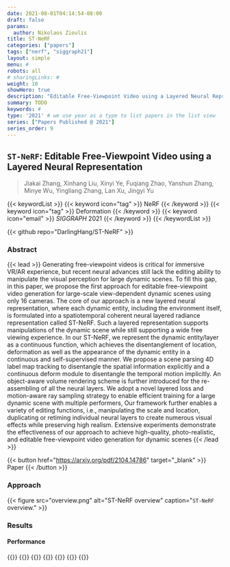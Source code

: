```yaml
---
date: 2021-08-01T04:14:54-08:00
draft: false
params:
  author: Nikolaos Zioulis
title: ST-NeRF
categories: ["papers"]
tags: ["nerf", "siggraph21"]
layout: simple
menu: #
robots: all
# sharingLinks: #
weight: 10
showHero: true
description: "Editable Free-Viewpoint Video using a Layered Neural Representation"
summary: TODO
keywords: #
type: '2021' # we use year as a type to list papers in the list view
series: ["Papers Published @ 2021"]
series_order: 9
---
```


## `ST-NeRF`: Editable Free-Viewpoint Video using a Layered Neural Representation


> Jiakai Zhang, Xinhang Liu, Xinyi Ye, Fuqiang Zhao, Yanshun Zhang, Minye Wu, Yingliang Zhang, Lan Xu, Jingyi Yu

{{< keywordList >}}
{{< keyword icon="tag" >}} NeRF {{< /keyword >}}
{{< keyword icon="tag" >}} Deformation {{< /keyword >}}
{{< keyword icon="email" >}} *SIGGRAPH* 2021 {{< /keyword >}}
{{< /keywordList >}}

{{< github repo="DarlingHang/ST-NeRF" >}}

### Abstract
{{< lead >}}
Generating free-viewpoint videos is critical for immersive VR/AR experience, but recent neural advances still lack the editing ability to manipulate the visual perception for large dynamic scenes. To fill this gap, in this paper, we propose the first approach for editable free-viewpoint video generation for large-scale view-dependent dynamic scenes using only 16 cameras. The core of our approach is a new layered neural representation, where each dynamic entity, including the environment itself, is formulated into a spatiotemporal coherent neural layered radiance representation called ST-NeRF. Such a layered representation supports manipulations of the dynamic scene while still supporting a wide free viewing experience. In our ST-NeRF, we represent the dynamic entity/layer as a continuous function, which achieves the disentanglement of location, deformation as well as the appearance of the dynamic entity in a continuous and self-supervised manner. We propose a scene parsing 4D label map tracking to disentangle the spatial information explicitly and a continuous deform module to disentangle the temporal motion implicitly. An object-aware volume rendering scheme is further introduced for the re-assembling of all the neural layers. We adopt a novel layered loss and motion-aware ray sampling strategy to enable efficient training for a large dynamic scene with multiple performers, Our framework further enables a variety of editing functions, i.e., manipulating the scale and location, duplicating or retiming individual neural layers to create numerous visual effects while preserving high realism. Extensive experiments demonstrate the effectiveness of our approach to achieve high-quality, photo-realistic, and editable free-viewpoint video generation for dynamic scenes
{{< /lead >}}

{{< button href="https://arxiv.org/pdf/2104.14786" target="_blank" >}}
Paper
{{< /button >}}

### Approach

{{< figure
    src="overview.png"
    alt="ST-NeRF overview"
    caption="`ST-NeRF` overview."
    >}}

### Results

#### Performance
{{<badge label="train" message="12--36h" color="informational" logo="link" >}}
{{<badge label="train" message="RTX3090" color="informational" logo="link" >}}
{{<badge label="train" message="960_×_540" color="informational" logo="link" >}}
{{<badge label="finetune" message="2--3d" color="informational" logo="link" >}}
{{<badge label="finetune" message="1920_×_1080" color="informational" logo="link" >}}
{{<badge label="render" message="1920_×_1080" color="informational" logo="link" >}}
{{<badge label="render" message="2mins" color="informational" logo="link" >}}